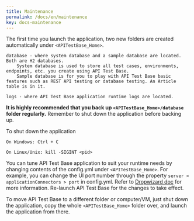 ```yaml
---
title: Maintenance
permalink: /docs/en/maintenance
key: docs-maintenance
---
```

The first time you launch the application, two new folders are created automatically under `<APITestBase_Home>`.

    database - where system database and a sample database are located. Both are H2 databases. 
        System database is used to store all test cases, environments, endpoints, etc. you create using API Test Base.
        Sample database is for you to play with API Test Base basic features such as REST API testing or database testing. An Article table is in it.
    
    logs - where API Test Base application runtime logs are located.

**It is highly recommended that you back up `<APITestBase_Home>/database` folder regularly.** Remember to shut down the application before backing up.

To shut down the application

    On Windows: Ctrl + C
    
    On Linux/Unix: kill -SIGINT <pid>

You can tune API Test Base application to suit your runtime needs by changing contents of the config.yml under `<APITestBase_Home>`. For example, you can change the UI port number through the property `server > applicationConnectors > port` in config.yml. Refer to [Dropwizard doc](https://www.dropwizard.io/1.3.4/docs/manual/configuration.html) for more information. Re-launch API Test Base for the changes to take effect.

To move API Test Base to a different folder or computer/VM, just shut down the application, copy the whole `<APITestBase_Home>` folder over, and launch the application from there.

